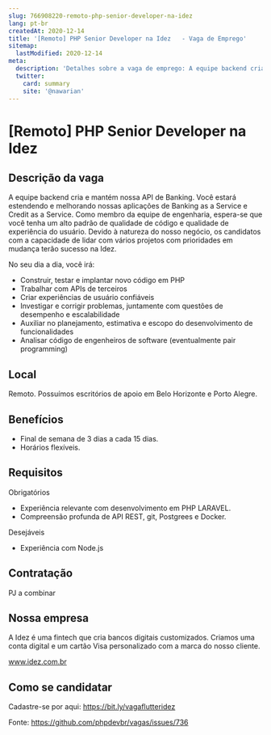```yaml
---
slug: 766908220-remoto-php-senior-developer-na-idez
lang: pt-br
createdAt: 2020-12-14
title: '[Remoto] PHP Senior Developer na Idez   - Vaga de Emprego'
sitemap:
  lastModified: 2020-12-14
meta:
  description: 'Detalhes sobre a vaga de emprego: A equipe backend cria e mantém nossa API de Banking. Você estará estendendo e melhorando nossas aplicações de Banking as a Service e Credit as a Service. Como membro da equipe de engenharia, espera-se que você tenha um alto padrão de qualidade de código e qualidade de experiência do usuário. Devido à natureza do nosso negócio, os candidatos com a capacidade de lidar com vários projetos com prioridades em mudança terão sucesso na Idez. No seu dia a dia, você irá: - Construir, testar e implantar novo código em PHP - Trabalhar com APIs de terceiros - Criar experiências de usuário confiáveis - Investigar e corrigir problemas, juntamente com questões de desempenho e escalabilidade - Auxiliar no planejamento, estimativa e escopo do desenvolvimento de funcionalidades - Analisar código de engenheiros de software (eventualmente pair programming)'
  twitter:
    card: summary
    site: '@nawarian'
---
```


# [Remoto] PHP Senior Developer na Idez  

## Descrição da vaga

A equipe backend cria e mantém nossa API de Banking.
Você estará estendendo e melhorando nossas aplicações de Banking as a Service e Credit as a Service.
Como membro da equipe de engenharia, espera-se que você tenha um alto padrão de qualidade de código e qualidade de experiência do usuário. 
Devido à natureza do nosso negócio, os candidatos com a capacidade de lidar com vários projetos com prioridades em mudança terão sucesso na Idez.

No seu dia a dia, você irá:
- Construir, testar e implantar novo código em PHP
- Trabalhar com APIs de terceiros
- Criar experiências de usuário confiáveis
- Investigar e corrigir problemas, juntamente com questões de desempenho e escalabilidade
- Auxiliar no planejamento, estimativa e escopo do desenvolvimento de funcionalidades
- Analisar código de engenheiros de software (eventualmente pair programming)

## Local

Remoto. Possuímos escritórios de apoio em Belo Horizonte e Porto Alegre. 

## Benefícios

- Final de semana de 3 dias a cada 15 dias.
- Horários flexíveis.

## Requisitos

Obrigatórios

- Experiência relevante com desenvolvimento em PHP LARAVEL.
- Compreensão profunda de API REST, git, Postgrees e Docker.

Desejáveis

- Experiência com Node.js

## Contratação

PJ a combinar

## Nossa empresa

A Idez é uma fintech que cria bancos digitais customizados. Criamos uma conta digital e um cartão Visa personalizado com a marca do nosso cliente. 

www.idez.com.br

## Como se candidatar

Cadastre-se por aqui:  https://bit.ly/vagaflutteridez



Fonte: https://github.com/phpdevbr/vagas/issues/736